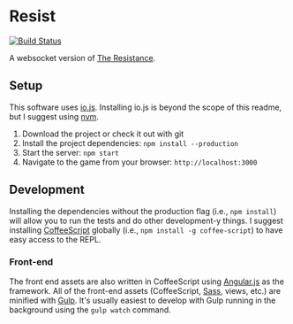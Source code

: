 # Resist

[![Build Status](https://img.shields.io/travis/bharley/resist.svg?style=flat-square)](https://travis-ci.org/bharley/resist)

A websocket version of [The Resistance].

## Setup
This software uses [io.js]. Installing io.js is beyond the scope of this
readme, but I suggest using [nvm].

1. Download the project or check it out with git
2. Install the project dependencies: `npm install --production`
3. Start the server: `npm start`
4. Navigate to the game from your browser: `http://localhost:3000`

## Development
Installing the dependencies without the production flag (i.e., `npm install`)
will allow you to run the tests and do other development-y things. I suggest
installing [CoffeeScript] globally (i.e., `npm install -g coffee-script`) to
have easy access to the REPL.

### Front-end
The front end assets are also written in CoffeeScript using [Angular.js] as
the framework. All of the front-end assets (CoffeeScript, [Sass], views, etc.)
are minified with [Gulp]. It's usually easiest to develop with Gulp running
in the background using the `gulp watch` command.

[The Resistance]: https://en.wikipedia.org/wiki/The_Resistance_(game)
[io.js]: https://iojs.org/en/index.html
[nvm]: https://github.com/creationix/nvm
[CoffeeScript]: http://coffeescript.org/
[Angular.js]: https://angularjs.org/
[Sass]: http://sass-lang.com/
[Gulp]: http://gulpjs.com/
